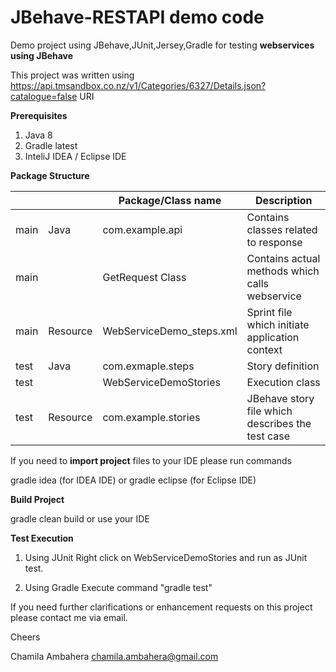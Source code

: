# JBehave-RESTAPI demo code
Demo project using JBehave,JUnit,Jersey,Gradle for testing **webservices using JBehave**

This project was written using https://api.tmsandbox.co.nz/v1/Categories/6327/Details.json?catalogue=false URI

**Prerequisites**
1. Java 8 
2. Gradle latest
3. InteliJ IDEA / Eclipse IDE

**Package Structure**

|    |          |Package/Class name       | Description                                     |
|----|----------|--------------------------|-------------------------------------------------|
|main| Java     | com.example.api          | Contains classes related to response            |
|main|          | GetRequest Class         | Contains actual methods which calls webservice  |
|main| Resource | WebServiceDemo_steps.xml | Sprint file which initiate application context  |
|test| Java     | com.exmaple.steps        | Story definition                                |  
|test|          | WebServiceDemoStories    | Execution class                                 | 
|test| Resource | com.example.stories      | JBehave story file which describes the test case|



If you need to **import project** files to your IDE please run commands

gradle idea (for IDEA IDE) or
gradle eclipse (for Eclipse IDE)


**Build Project**

gradle clean build or use your IDE

**Test Execution**

1. Using JUnit
Right click on WebServiceDemoStories and run as JUnit test.

2. Using Gradle
Execute command "gradle test"

If you need further clarifications or enhancement requests on this project please contact me via email.

Cheers

Chamila Ambahera
chamila.ambahera@gmail.com

